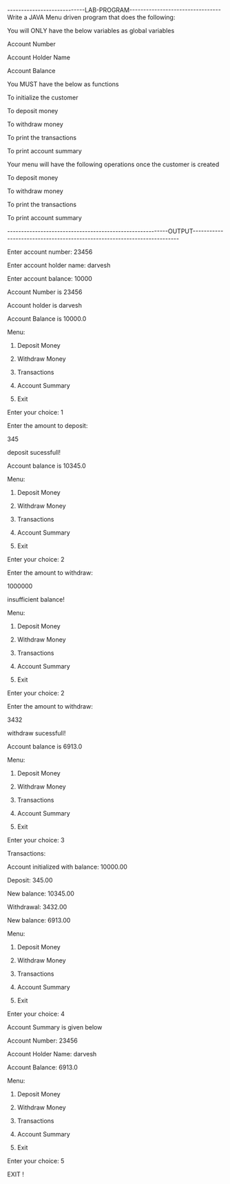 ----------------------------LAB-PROGRAM---------------------------------
Write a JAVA Menu driven program that does the following:

You will ONLY have the below variables as global variables

Account Number

Account Holder Name

Account Balance

You MUST have the below as functions

To initialize the customer

To deposit money

To withdraw money

To print the transactions

To print account summary

Your menu will have the following operations once the customer is created

To deposit money

To withdraw money

To print the transactions

To print account summary

----------------------------------------------------------OUTPUT-------------------------------------------------------------------------

Enter account number: 23456

Enter account holder name: darvesh

Enter account balance: 10000

Account Number is 23456

Account holder is darvesh

Account Balance is 10000.0

Menu:

1. Deposit Money

2. Withdraw Money

3. Transactions

4. Account Summary

5. Exit

Enter your choice: 1

Enter the amount to deposit:

345

deposit sucessfull!

Account balance is 10345.0

Menu:

1. Deposit Money

2. Withdraw Money

3. Transactions

4. Account Summary

5. Exit

Enter your choice: 2

Enter the amount to withdraw:

1000000

insufficient balance!


Menu:

1. Deposit Money

2. Withdraw Money

3. Transactions

4. Account Summary

5. Exit

Enter your choice: 2

Enter the amount to withdraw:

3432

withdraw sucessfull!

Account balance is 6913.0



Menu:

1. Deposit Money

2. Withdraw Money

3. Transactions

4. Account Summary

5. Exit

Enter your choice: 3

Transactions:

Account initialized with balance: 10000.00

Deposit: 345.00

New balance: 10345.00

Withdrawal: 3432.00

New balance: 6913.00

Menu:

1. Deposit Money

2. Withdraw Money

3. Transactions

4. Account Summary

5. Exit

Enter your choice: 4

Account Summary is given below

Account Number: 23456

Account Holder Name: darvesh

Account Balance: 6913.0


Menu:

1. Deposit Money

2. Withdraw Money

3. Transactions

4. Account Summary

5. Exit

Enter your choice: 5

EXIT !

